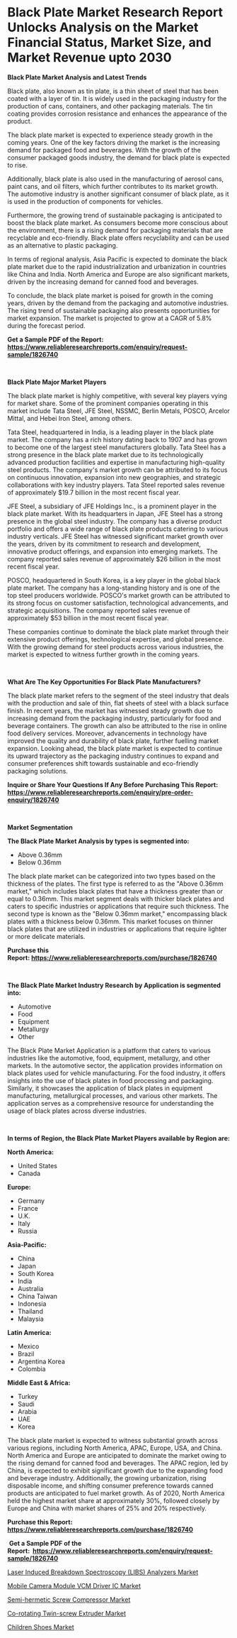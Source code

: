<p><h1>Black Plate Market Research Report Unlocks Analysis on the Market Financial Status, Market Size, and Market Revenue upto 2030</h1></p><p><strong>Black Plate Market Analysis and Latest Trends</strong></p>
<p><p>Black plate, also known as tin plate, is a thin sheet of steel that has been coated with a layer of tin. It is widely used in the packaging industry for the production of cans, containers, and other packaging materials. The tin coating provides corrosion resistance and enhances the appearance of the product.</p><p>The black plate market is expected to experience steady growth in the coming years. One of the key factors driving the market is the increasing demand for packaged food and beverages. With the growth of the consumer packaged goods industry, the demand for black plate is expected to rise.</p><p>Additionally, black plate is also used in the manufacturing of aerosol cans, paint cans, and oil filters, which further contributes to its market growth. The automotive industry is another significant consumer of black plate, as it is used in the production of components for vehicles.</p><p>Furthermore, the growing trend of sustainable packaging is anticipated to boost the black plate market. As consumers become more conscious about the environment, there is a rising demand for packaging materials that are recyclable and eco-friendly. Black plate offers recyclability and can be used as an alternative to plastic packaging.</p><p>In terms of regional analysis, Asia Pacific is expected to dominate the black plate market due to the rapid industrialization and urbanization in countries like China and India. North America and Europe are also significant markets, driven by the increasing demand for canned food and beverages.</p><p>To conclude, the black plate market is poised for growth in the coming years, driven by the demand from the packaging and automotive industries. The rising trend of sustainable packaging also presents opportunities for market expansion. The market is projected to grow at a CAGR of 5.8% during the forecast period.</p></p>
<p><strong>Get a Sample PDF of the Report:&nbsp; <a href="https://www.reliableresearchreports.com/enquiry/request-sample/1826740">https://www.reliableresearchreports.com/enquiry/request-sample/1826740</a></strong></p>
<p>&nbsp;</p>
<p><strong>Black Plate Major Market Players</strong></p>
<p><p>The black plate market is highly competitive, with several key players vying for market share. Some of the prominent companies operating in this market include Tata Steel, JFE Steel, NSSMC, Berlin Metals, POSCO, Arcelor Mittal, and Hebei Iron Steel, among others.</p><p>Tata Steel, headquartered in India, is a leading player in the black plate market. The company has a rich history dating back to 1907 and has grown to become one of the largest steel manufacturers globally. Tata Steel has a strong presence in the black plate market due to its technologically advanced production facilities and expertise in manufacturing high-quality steel products. The company's market growth can be attributed to its focus on continuous innovation, expansion into new geographies, and strategic collaborations with key industry players. Tata Steel reported sales revenue of approximately $19.7 billion in the most recent fiscal year.</p><p>JFE Steel, a subsidiary of JFE Holdings Inc., is a prominent player in the black plate market. With its headquarters in Japan, JFE Steel has a strong presence in the global steel industry. The company has a diverse product portfolio and offers a wide range of black plate products catering to various industry verticals. JFE Steel has witnessed significant market growth over the years, driven by its commitment to research and development, innovative product offerings, and expansion into emerging markets. The company reported sales revenue of approximately $26 billion in the most recent fiscal year.</p><p>POSCO, headquartered in South Korea, is a key player in the global black plate market. The company has a long-standing history and is one of the top steel producers worldwide. POSCO's market growth can be attributed to its strong focus on customer satisfaction, technological advancements, and strategic acquisitions. The company reported sales revenue of approximately $53 billion in the most recent fiscal year.</p><p>These companies continue to dominate the black plate market through their extensive product offerings, technological expertise, and global presence. With the growing demand for steel products across various industries, the market is expected to witness further growth in the coming years.</p></p>
<p>&nbsp;</p>
<p><strong>What Are The Key Opportunities For Black Plate Manufacturers?</strong></p>
<p><p>The black plate market refers to the segment of the steel industry that deals with the production and sale of thin, flat sheets of steel with a black surface finish. In recent years, the market has witnessed steady growth due to increasing demand from the packaging industry, particularly for food and beverage containers. The growth can also be attributed to the rise in online food delivery services. Moreover, advancements in technology have improved the quality and durability of black plate, further fuelling market expansion. Looking ahead, the black plate market is expected to continue its upward trajectory as the packaging industry continues to expand and consumer preferences shift towards sustainable and eco-friendly packaging solutions.</p></p>
<p><strong>Inquire or Share Your Questions If Any Before Purchasing This Report: <a href="https://www.reliableresearchreports.com/enquiry/pre-order-enquiry/1826740">https://www.reliableresearchreports.com/enquiry/pre-order-enquiry/1826740</a></strong></p>
<p>&nbsp;</p>
<p><strong>Market Segmentation</strong></p>
<p><strong>The Black Plate Market Analysis by types is segmented into:</strong></p>
<p><ul><li>Above 0.36mm</li><li>Below 0.36mm</li></ul></p>
<p><p>The black plate market can be categorized into two types based on the thickness of the plates. The first type is referred to as the "Above 0.36mm market," which includes black plates that have a thickness greater than or equal to 0.36mm. This market segment deals with thicker black plates and caters to specific industries or applications that require such thickness. The second type is known as the "Below 0.36mm market," encompassing black plates with a thickness below 0.36mm. This market focuses on thinner black plates that are utilized in industries or applications that require lighter or more delicate materials.</p></p>
<p><strong>Purchase this Report:&nbsp;<a href="https://www.reliableresearchreports.com/purchase/1826740">https://www.reliableresearchreports.com/purchase/1826740</a></strong></p>
<p>&nbsp;</p>
<p><strong>The Black Plate Market Industry Research by Application is segmented into:</strong></p>
<p><ul><li>Automotive</li><li>Food</li><li>Equipment</li><li>Metallurgy</li><li>Other</li></ul></p>
<p><p>The Black Plate Market Application is a platform that caters to various industries like the automotive, food, equipment, metallurgy, and other markets. In the automotive sector, the application provides information on black plates used for vehicle manufacturing. For the food industry, it offers insights into the use of black plates in food processing and packaging. Similarly, it showcases the application of black plates in equipment manufacturing, metallurgical processes, and various other markets. The application serves as a comprehensive resource for understanding the usage of black plates across diverse industries.</p></p>
<p>&nbsp;</p>
<p><strong>In terms of Region, the Black Plate Market Players available by Region are:</strong></p>
<p>
    <p> <strong> North America: </strong>
        <ul>
            <li>United States</li>
            <li>Canada</li>
        </ul>
        </p> 
    <p> <strong> Europe: </strong>
        <ul>
            <li>Germany</li>
            <li>France</li>
            <li>U.K.</li>
            <li>Italy</li>
            <li>Russia</li>
        </ul>
        </p> 
    <p> <strong> Asia-Pacific: </strong>
        <ul>
            <li>China</li>
            <li>Japan</li>
            <li>South Korea</li>
            <li>India</li>
            <li>Australia</li>
            <li>China Taiwan</li>
            <li>Indonesia</li>
            <li>Thailand</li>
            <li>Malaysia</li>
        </ul>
        </p> 
    <p> <strong> Latin America: </strong>
        <ul>
            <li>Mexico</li>
            <li>Brazil</li>
            <li>Argentina Korea</li>
            <li>Colombia</li>
        </ul>
        </p> 
    <p> <strong> Middle East & Africa: </strong>
        <ul>
            <li>Turkey</li>
            <li>Saudi</li>
            <li>Arabia</li>
            <li>UAE</li>
            <li>Korea</li>
        </ul>
    </p>
    </p>
<p><p>The black plate market is expected to witness substantial growth across various regions, including North America, APAC, Europe, USA, and China. North America and Europe are anticipated to dominate the market owing to the rising demand for canned food and beverages. The APAC region, led by China, is expected to exhibit significant growth due to the expanding food and beverage industry. Additionally, the growing urbanization, rising disposable income, and shifting consumer preference towards canned products are anticipated to fuel market growth. As of 2020, North America held the highest market share at approximately 30%, followed closely by Europe and China with market shares of 25% and 20% respectively.</p></p>
<p><strong>Purchase this Report: <a href="https://www.reliableresearchreports.com/purchase/1826740">https://www.reliableresearchreports.com/purchase/1826740</a></strong></p>
<p>&nbsp;<strong>Get a Sample PDF of the Report:&nbsp;&nbsp;<a href="https://www.reliableresearchreports.com/enquiry/request-sample/1826740">https://www.reliableresearchreports.com/enquiry/request-sample/1826740</a></strong></p>
<p><strong></strong></p>
<p><p><a href="https://medium.com/@anmolreportprime/laser-induced-breakdown-spectroscopy-libs-analyzers-market-size-market-outlook-and-market-04fd03590310">Laser Induced Breakdown Spectroscopy (LIBS) Analyzers Market</a></p><p><a href="https://medium.com/@deannakling2927/decoding-mobile-camera-module-vcm-driver-ic-market-metrics-market-share-trends-and-growth-da69093e8691">Mobile Camera Module VCM Driver IC Market</a></p><p><a href="https://medium.com/@chiragreportprime2/semi-hermetic-screw-compressor-market-furnishes-information-on-market-share-market-trends-and-3f98e12cfa2b">Semi-hermetic Screw Compressor Market</a></p><p><a href="https://medium.com/@chiragreportprime1/co-rotating-twin-screw-extruder-market-insights-into-market-cagr-market-trends-and-growth-681e17609913">Co-rotating Twin-screw Extruder Market</a></p><p><a href="https://medium.com/@adealoshi97/children-shoes-market-report-reveals-the-latest-trends-and-growth-opportunities-of-this-market-f83cdde49ae7">Children Shoes Market</a></p></p>